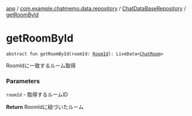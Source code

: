 [app](../../index.md) / [com.example.chatmemo.data.repository](../index.md) / [ChatDataBaseRepository](index.md) / [getRoomById](./get-room-by-id.md)

# getRoomById

`abstract fun getRoomById(roomId: `[`RoomId`](../../com.example.chatmemo.domain.model.value/-room-id/index.md)`): LiveData<`[`ChatRoom`](../../com.example.chatmemo.domain.model.entity/-chat-room/index.md)`>`

RoomIdに一致するルーム取得

### Parameters

`roomId` - 取得するルームID

**Return**
RoomIdに紐づいたルーム

